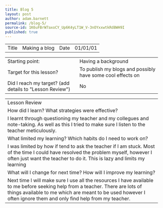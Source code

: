 ```yaml
---
title: Blog 5
layout: post
author: adam.barnett
permalink: /blog-5/
source-id: 1K6uFBrW7axoCY_Up6K4yLT1W_V-3nOYxxwtkRd8WH9I
published: true
---
```

<table>
  <tr>
    <td>Title</td>
    <td>Making a blog</td>
    <td>Date</td>
    <td>01/01/01</td>
  </tr>
</table>


<table>
  <tr>
    <td>Starting point:</td>
    <td>Having a  background</td>
  </tr>
  <tr>
    <td>Target for this lesson?</td>
    <td>To publish my blogs and possibly have some cool effects on</td>
  </tr>
  <tr>
    <td>Did I reach my target? 
(add details to "Lesson Review")</td>
    <td> No</td>
  </tr>
</table>


<table>
  <tr>
    <td>Lesson Review</td>
  </tr>
  <tr>
    <td>How did I learn? What strategies were effective? </td>
  </tr>
  <tr>
    <td>I learnt through questioning my teacher and my collegues and note-taking. As well as this I tried to make sure I listen to the teacher meticulously.</td>
  </tr>
  <tr>
    <td>What limited my learning? Which habits do I need to work on? </td>
  </tr>
  <tr>
    <td>I was limited by how if tend to ask the teacher if I am stuck. Most of the time I could have resolved the problem myself, however I often just want the teacher to do it. This is lazy and limits my learning</td>
  </tr>
  <tr>
    <td>What will I change for next time? How will I improve my learning?</td>
  </tr>
  <tr>
    <td>Next time I will make sure I use all the resources I have available to me before seeking help from a teacher. There are lots of things available to me which are meant to be used however I often ignore them and only find help from my teacher.</td>
  </tr>
</table>


